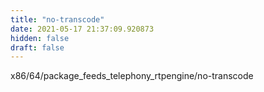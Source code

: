 ```yaml
---
title: "no-transcode"
date: 2021-05-17 21:37:09.920873
hidden: false
draft: false
---
```


x86/64/package_feeds_telephony_rtpengine/no-transcode

